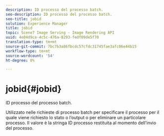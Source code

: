 ```yaml
---
description: ID processo del processo batch.
seo-description: ID processo del processo batch.
seo-title: jobid
solution: Experience Manager
title: jobid
topic: Scene7 Image Serving - Image Rendering API
uuid: 4e04d9ca-4c5c-476a-8293-fedf09de5f70
translation-type: tm+mt
source-git-commit: 7bc7b3a86fbcdc57cfdc31745fae3afc06e44b15
workflow-type: tm+mt
source-wordcount: '54'
ht-degree: 0%

---
```



# jobid{#jobid}

ID processo del processo batch.

Utilizzato nelle richieste di processo batch per specificare il processo per il quale viene richiesto lo stato o l’output o per eliminare un particolare processo. Il valore è la stringa ID processo restituita al momento dell’invio del processo.
